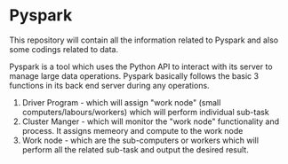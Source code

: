 # Pyspark
This repository will contain all the information related to Pyspark and also some codings related to data.

Pyspark is a tool which uses the Python API to interact with its server to manage large data operations.
Pyspark basically follows the basic 3 functions in its back end server during any operations.
  1. Driver Program - which will assign "work node" (small computers/labours/workers) which will perform individual sub-task
  2. Cluster Manger - which will monitor the "work node" functionality and process. It assigns memeory and compute to the work node
  3. Work node - which are the sub-computers or workers which will perform all the related sub-task and output the desired result.

